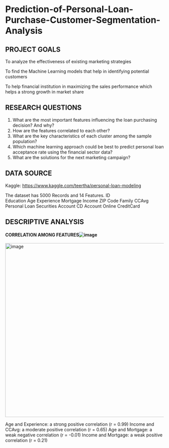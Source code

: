 # Prediction-of-Personal-Loan-Purchase-Customer-Segmentation-Analysis

## PROJECT GOALS

To analyze the effectiveness of existing marketing strategies 

To find the Machine Learning models that help in identifying potential customers 

To help financial institution in maximizing the sales performance which helps a strong growth in market share

## RESEARCH QUESTIONS
1. What are the most important features influencing the loan purchasing decision? And why?
2. How are the features correlated to each other?
3. What are the key characteristics of each cluster among the sample population? 
4. Which machine learning approach could be best to predict personal loan acceptance rate using the financial sector data?
5. What are the solutions for the next marketing campaign? 


## DATA SOURCE
Kaggle: https://www.kaggle.com/teertha/personal-loan-modeling

The dataset has 5000 Records and 14 Features.
ID					
Education
Age
Experience
Mortgage
Income
ZIP Code
Family
CCAvg
Personal Loan
Securities Account
CD Account
Online
CreditCard

## DESCRIPTIVE ANALYSIS

#### CORRELATION AMONG FEATURES![image](https://user-images.githubusercontent.com/64395120/180674379-7cfda002-115f-4bd9-94af-dd7a3062dd33.png)

<img width="551" alt="image" src="https://user-images.githubusercontent.com/64395120/180674350-58adb09e-cd37-4c5d-8abd-cbbeba5b0e34.png">

Age and Experience: a strong positive correlation (r = 0.99)
Income and CCAvg: a moderate positive correlation (r = 0.65)
Age and Mortgage: a weak negative correlation (r = -0.01)
Income and Mortgage: a weak positive correlation  (r = 0.21)

